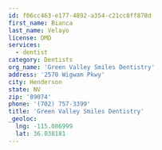 ```yaml
---
id: f06cc463-e177-4892-a354-c21cc8ff878d
first_name: Bianca
last_name: Velayo
license: DMD
services:
  - dentist
category: Dentists
org_name: 'Green Valley Smiles Dentistry'
address: '2570 Wigwam Pkwy'
city: Henderson
state: NV
zip: '89074'
phone: '(702) 757-3399'
title: 'Green Valley Smiles Dentistry'
_geoloc:
  lng: -115.086999
  lat: 36.038181
---
```

